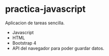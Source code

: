 # practica-javascript
 Aplicacion de tareas sencilla.
 - Javascript 
 - HTML
 - Bootstrap 4
 - API del navegador para poder guardar datos.
